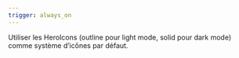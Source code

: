 ```yaml
---
trigger: always_on
---
```


Utiliser les HeroIcons (outline pour light mode, solid pour dark mode) comme système d’icônes par défaut.
